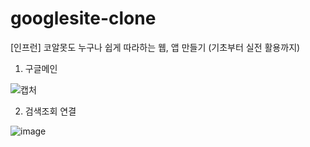 # googlesite-clone
[인프런] 코알못도 누구나 쉽게 따라하는 웹, 앱 만들기 (기초부터 실전 활용까지)
1. 구글메인

![캡처](https://user-images.githubusercontent.com/76466545/109393213-c47a3a80-7963-11eb-8af5-a93db3375eeb.JPG)


2. 검색조회 연결

![image](https://user-images.githubusercontent.com/76466545/109393233-da87fb00-7963-11eb-8536-d499454379be.png)
